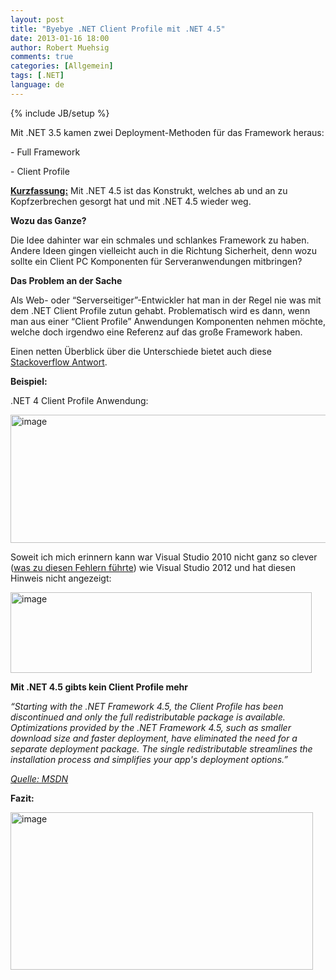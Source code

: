 ```yaml
---
layout: post
title: "Byebye .NET Client Profile mit .NET 4.5"
date: 2013-01-16 18:00
author: Robert Muehsig
comments: true
categories: [Allgemein]
tags: [.NET]
language: de
---
```

{% include JB/setup %}
<p>Mit .NET 3.5 kamen zwei Deployment-Methoden für das Framework heraus:</p> <p>- Full Framework</p> <p>- Client Profile</p> <p><strong><u>Kurzfassung:</u></strong> Mit .NET 4.5 ist das Konstrukt, welches ab und an zu Kopfzerbrechen gesorgt hat und mit .NET 4.5 wieder weg.</p> <p><strong>Wozu das Ganze?</strong></p> <p>Die Idee dahinter war ein schmales und schlankes Framework zu haben. Andere Ideen gingen vielleicht auch in die Richtung Sicherheit, denn wozu sollte ein Client PC Komponenten für Serveranwendungen mitbringen?</p> <p><strong>Das Problem an der Sache</strong></p> <p>Als Web- oder “Serverseitiger”-Entwickler hat man in der Regel nie was mit dem .NET Client Profile zutun gehabt. Problematisch wird es dann, wenn man aus einer “Client Profile” Anwendungen Komponenten nehmen möchte, welche doch irgendwo eine Referenz auf das große Framework haben.</p> <p>Einen netten Überblick über die Unterschiede bietet auch diese <a href="http://stackoverflow.com/questions/2759228/difference-between-net-4-client-profile-and-full-framework-download">Stackoverflow Antwort</a>.</p> <p><strong>Beispiel:</strong></p> <p>.NET 4 Client Profile Anwendung: </p> <p><a href="{{BASE_PATH}}/assets/wp-images-de/image1702.png"><img title="image" style="border-top: 0px; border-right: 0px; border-bottom: 0px; border-left: 0px; display: inline" border="0" alt="image" src="{{BASE_PATH}}/assets/wp-images-de/image_thumb860.png" width="559" height="205"></a> </p> <p></p> <p>Soweit ich mich erinnern kann war Visual Studio 2010 nicht ganz so clever (<a href="http://rantdriven.com/post/2011/01/07/NET-Framework-4-Client-Profile-The-Devil-Itself!.aspx">was zu diesen Fehlern führte</a>) wie Visual Studio 2012 und hat diesen Hinweis nicht angezeigt:</p> <p><a href="{{BASE_PATH}}/assets/wp-images-de/image1703.png"><img title="image" style="border-top: 0px; border-right: 0px; border-bottom: 0px; border-left: 0px; display: inline" border="0" alt="image" src="{{BASE_PATH}}/assets/wp-images-de/image_thumb861.png" width="482" height="129"></a> </p> <p><strong>Mit .NET 4.5 gibts kein Client Profile mehr</strong></p> <p><em>“Starting with the .NET Framework 4.5, the Client Profile has been discontinued and only the full redistributable package is available. Optimizations provided by the .NET Framework 4.5, such as smaller download size and faster deployment, have eliminated the need for a separate deployment package. The single redistributable streamlines the installation process and simplifies your app's deployment options.”</em></p> <p><em><a href="http://msdn.microsoft.com/en-us/library/cc656912.aspx">Quelle: MSDN</a></em></p> <p><strong>Fazit:</strong></p> <p><a href="{{BASE_PATH}}/assets/wp-images-de/image1704.png"><img title="image" style="border-top: 0px; border-right: 0px; border-bottom: 0px; border-left: 0px; display: inline" border="0" alt="image" src="{{BASE_PATH}}/assets/wp-images-de/image_thumb862.png" width="484" height="252"></a></p>
